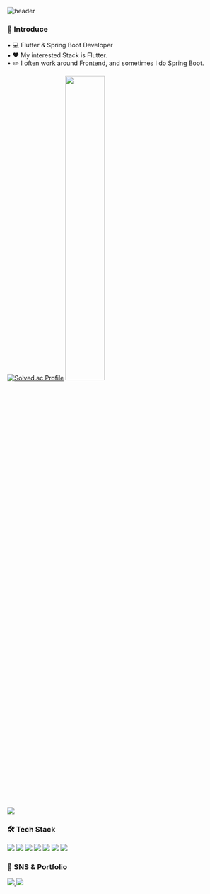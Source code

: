 ![header](https://capsule-render.vercel.app/api?type=waving&color=gradient&height=250&section=header&text=NaHyeon_Kim&fontSize=80)  
  
### :raising_hand: Introduce

• :computer: Flutter & Spring Boot Developer  
• :heart: My interested Stack is Flutter.  
• :pencil2: I often work around Frontend, and sometimes I do Spring Boot.  

[![Solved.ac Profile](http://mazassumnida.wtf/api/v2/generate_badge?boj=kimnana1124)](https://solved.ac/kimnana1124/)
<a href="s">
  <img src="https://github-readme-stats.vercel.app/api?username=Comets-nana&theme=tokyonight&show_icons=true" width="42%" />  
</a>

<p>
  <a href="https://hits.seeyoufarm.com"><img src="https://hits.seeyoufarm.com/api/count/incr/badge.svg?url=https%3A%2F%2Fgithub.com%2FComets-nana&count_bg=%2341B883&title_bg=%23CDC2C2&icon=github.svg&icon_color=%23E7E7E7&title=hits&edge_flat=false"/></a>
</p>  

  
### 🛠 Tech Stack

<img src="https://img.shields.io/badge/Flutter-02569B?style=flat-square&logo=Flutter&logoColor=white"/> </t>
<img src="https://img.shields.io/badge/HTML5-E34F26?style=flat-square&logo=HTML5&logoColor=white"/> 
<img src="https://img.shields.io/badge/JavaScript-F7DF1E?style=flat-square&logo=JavaScript&logoColor=white"/>
<img src="https://img.shields.io/badge/CSS3-1572B6?style=flat-square&logo=JavaScript&logoColor=white"/>
<img src="https://img.shields.io/badge/React-61DAFB?style=flat-square&logo=Go&logoColor=white"/>
<img src="https://img.shields.io/badge/Node.js-339933?style=flat-square&logo=Node.js&logoColor=white"/>
<img src="https://img.shields.io/badge/Spring Boot-6DB33F?style=flat-square&logo=Spring Boot&logoColor=white"/>  

### :speech_balloon: SNS & Portfolio

<a href="mailto:kimnahyun1124@gmail.com">
  <img src="https://img.shields.io/badge/Gmail-EA4335?style=flat-square&logo=Gmail&logoColor=white&link=mailto:kimnahyun1124@gmail.com"/> </t>
</a>
<a href="https://emphasized-chive-77a.notion.site/2024-04-2024-09-10c3ae3479ba8083ade5ffbeeaffaf75?pvs=4">
  <img src="https://img.shields.io/badge/Notion-000000?style=flat-square&logo=Notion&logoColor=white&link=https://emphasized-chive-77a.notion.site/2024-04-2024-09-10c3ae3479ba8083ade5ffbeeaffaf75?pvs=4"/> </t>
</a>
